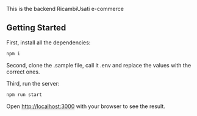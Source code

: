 This is the backend RicambiUsati e-commerce

## Getting Started

First, install all the dependencies:

```bash
npm i
```

Second, clone the .sample file, call it .env and replace the values with the correct ones.

Third, run the server:

```bash
npm run start
```

Open [http://localhost:3000](http://localhost:3000) with your browser to see the result.
